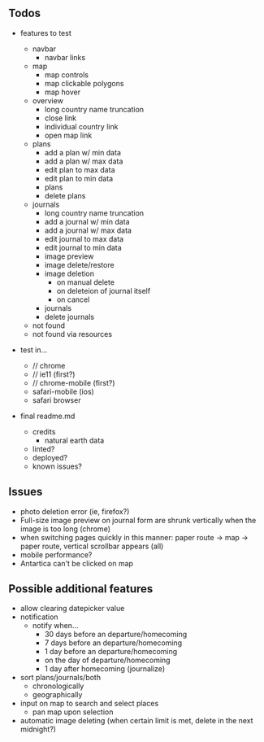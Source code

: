 ## Todos

- features to test
  - navbar
    - navbar links
  - map
    - map controls
    - map clickable polygons
    - map hover
  - overview
    - long country name truncation
    - close link
    - individual country link
    - open map link
  - plans
    - add a plan w/ min data
    - add a plan w/ max data
    - edit plan to max data
    - edit plan to min data
    - plans
    - delete plans
  - journals
    - long country name truncation
    - add a journal w/ min data
    - add a journal w/ max data
    - edit journal to max data
    - edit journal to min data
    - image preview
    - image delete/restore
    - image deletion
      - on manual delete
      - on deleteion of journal itself
      - on cancel
    - journals
    - delete journals
  - not found
  - not found via resources

- test in...
  - // chrome
  - // ie11 (first?)
  - // chrome-mobile (first?)
  - safari-mobile (ios)
  - safari browser

- final readme.md
  - credits
    - natural earth data
  - linted?
  - deployed?
  - known issues?

## Issues

- photo deletion error (ie, firefox?)
- Full-size image preview on journal form are shrunk vertically when the image is too long (chrome)
- when switching pages quickly in this manner: paper route -> map -> paper route, vertical scrollbar appears (all)
- mobile performance?
- Antartica can't be clicked on map

## Possible additional features

- allow clearing datepicker value
- notification
  - notify when...
    - 30 days before an departure/homecoming
    - 7 days before an departure/homecoming
    - 1 day before an departure/homecoming
    - on the day of departure/homecoming
    - 1 day after homecoming (journalize)
- sort plans/journals/both
  - chronologically
  - geographically
- input on map to search and select places
  - pan map upon selection
- automatic image deleting (when certain limit is met, delete in the next midnight?)
